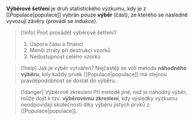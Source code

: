 **Výběrové šetření** je druh statistického výzkumu, kdy je z [[Populace|populace]] vybrán pouze **výběr** (část), ze kterého se následně vyvozují závěry (provádí se *indukce*).

>[!info] Proč provádět výběrové šetření?
>1. Úspora času a financí
>2. Menší ztráty při destrukci vzorků
>3. Nedostupnost celého vzorku

>[!help] Jak je výběr vytvářen?
>Nejčastěji se volí metoda **náhodného výběru**, kdy každý prvek [[Populace|populace]] má stejnou pravděpodobnost se dostat do výběru.

>[!danger] Výběrové zkreslení
>Při metodě jiné, než je náhodný výběr, může dojít k tzv. **výběrovému zkreslení**, kdy výsledky výzkumu neodpovídají skutečnosti díky výběru jistých prvků z [[Populace|populace]].